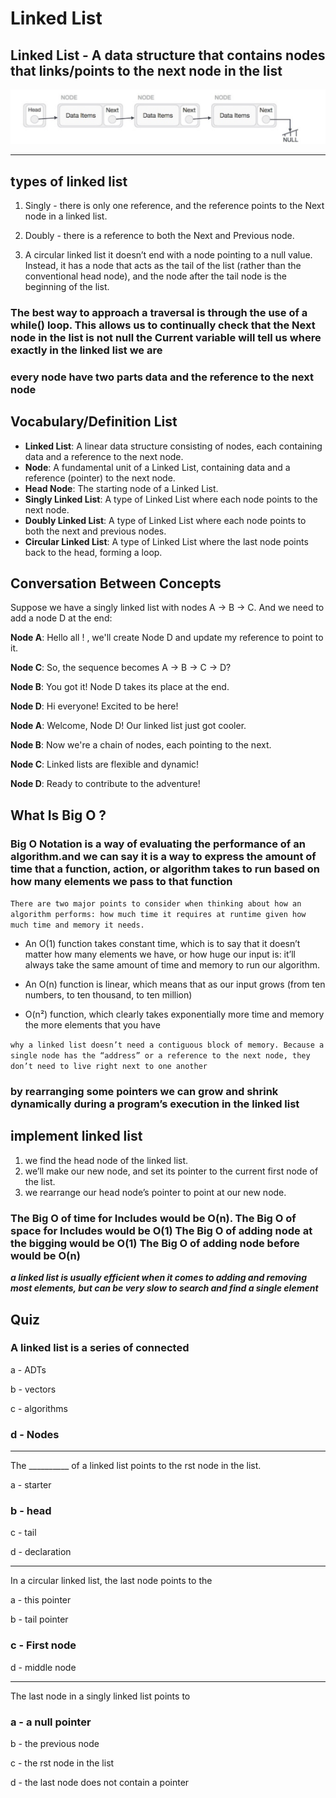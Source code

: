 # Linked List

## Linked List - A data structure that contains nodes that links/points to the next node in the list

![Linked List](./LinkedList.png)

---

## types of linked list

1. Singly - there is only one reference, and the reference points to the Next node in a linked list.

2. Doubly - there is a reference to both the Next and Previous node.

3. A circular linked list it doesn’t end with a node pointing to a null value. Instead, it has a node that acts as the tail of the list (rather than the conventional head node), and the node after the tail node is the beginning of the list.

### The best way to approach a traversal is through the use of a while() loop. This allows us to continually check that the Next node in the list is not null the Current variable will tell us where exactly in the linked list we are

### every node have two parts data and the reference to the next node

## Vocabulary/Definition List

- **Linked List**: A linear data structure consisting of nodes, each containing data and a reference to the next node.
- **Node**: A fundamental unit of a Linked List, containing data and a reference (pointer) to the next node.
- **Head Node**: The starting node of a Linked List.
- **Singly Linked List**: A type of Linked List where each node points to the next node.
- **Doubly Linked List**: A type of Linked List where each node points to both the next and previous nodes.
- **Circular Linked List**: A type of Linked List where the last node points back to the head, forming a loop.

## Conversation Between Concepts

Suppose we have a singly linked list with nodes A -> B -> C. And we need to add a node D at the end:

**Node A**: Hello all ! , we'll create Node D and update my reference to point to it.

**Node C**: So, the sequence becomes A -> B -> C -> D?

**Node B**: You got it! Node D takes its place at the end.

**Node D**: Hi everyone! Excited to be here!

**Node A**: Welcome, Node D! Our linked list just got cooler.

**Node B**: Now we're a chain of nodes, each pointing to the next.

**Node C**: Linked lists are flexible and dynamic!

**Node D**: Ready to contribute to the adventure!

## What Is Big O ?

### Big O Notation is a way of evaluating the performance of an algorithm.and we can say it is a way to express the amount of time that a function, action, or algorithm takes to run based on how many elements we pass to that function

``There are two major points to consider when thinking about how an algorithm performs: how much time it requires at runtime given how much time and memory it needs.``

- An O(1) function takes constant time, which is to say that it doesn’t matter how many elements we have, or how huge our input is: it’ll always take the same amount of time and memory to run our algorithm.

- An O(n) function is linear, which means that as our input grows (from ten numbers, to ten thousand, to ten million)

- O(n²) function, which clearly takes exponentially more time and memory the more elements that you have

``why a linked list doesn’t need a contiguous block of memory. Because a single node has the “address” or a reference to the next node, they don’t need to live right next to one another``

### by rearranging some pointers we can grow and shrink dynamically during a program’s execution in the linked list

## implement linked list

1. we find the head node of the linked list.
2. we’ll make our new node, and set its pointer to the current first node of the list.
3. we rearrange our head node’s pointer to point at our new node.

### The Big O of time for Includes would be O(n). The Big O of space for Includes would be O(1) The Big O of adding node at the bigging would be O(1) The Big O of adding node before would be O(n)

***a linked list is usually efficient when it comes to adding and removing most elements, but can be very slow to search and find a single element***

## Quiz

### A linked list is a series of connected

a - ADTs

b - vectors

c - algorithms

### d - Nodes

---

The __________ of a linked list points to the rst node in the
list.

a - starter

### b - head

c - tail

d - declaration

---

In a circular linked list, the last node points to the

a - this pointer

b - tail pointer

### c - First node

d - middle node

---

The last node in a singly linked list points to

### a - a null pointer

b - the previous node

c - the rst node in the list

d - the last node does not contain a pointer
